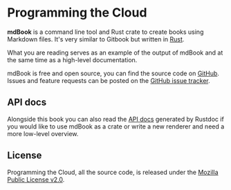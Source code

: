 # Programming the Cloud

**mdBook** is a command line tool and Rust crate to create books using Markdown
files. It's very similar to Gitbook but written in
[Rust](http://www.rust-lang.org).

What you are reading serves as an example of the output of mdBook and at the
same time as a high-level documentation.

mdBook is free and open source, you can find the source code on
[GitHub](https://github.com/rust-lang/mdBook). Issues and feature
requests can be posted on the [GitHub issue
tracker](https://github.com/rust-lang/mdBook/issues).

## API docs

Alongside this book you can also read the [API
docs](https://docs.rs/mdbook/*/mdbook/) generated by Rustdoc if you would like
to use mdBook as a crate or write a new renderer and need a more low-level
overview.

## License

Programming the Cloud, all the source code, is released under the [Mozilla Public License
v2.0](https://www.mozilla.org/MPL/2.0/).
